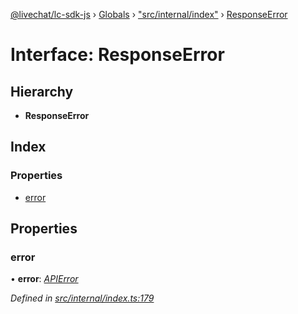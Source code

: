 [@livechat/lc-sdk-js](../README.md) › [Globals](../globals.md) › ["src/internal/index"](../modules/_src_internal_index_.md) › [ResponseError](_src_internal_index_.responseerror.md)

# Interface: ResponseError

## Hierarchy

* **ResponseError**

## Index

### Properties

* [error](_src_internal_index_.responseerror.md#error)

## Properties

###  error

• **error**: *[APIError](_src_internal_index_.apierror.md)*

*Defined in [src/internal/index.ts:179](https://github.com/livechat/lc-sdk-js/blob/61db942/src/internal/index.ts#L179)*
